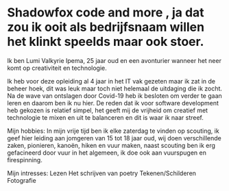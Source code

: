 # Shadowfox code and more , ja dat zou ik ooit als bedrijfsnaam willen het klinkt speelds maar ook stoer.
Ik ben Lumi Valkyrie Ipema,  25 jaar oud en een avonturier wanneer het neer komt op creativiteit en technologie.

Ik heb voor deze opleiding al 4 jaar in het IT vak gezeten maar ik zat in de beheer hoek, dit was leuk maar toch niet helemaal de uitdaging die ik zocht.
Na de wave van ontslagen door Covid-19 heb ik besloten om verder te gaan leren en daarom ben ik nu hier. 
De reden dat ik voor software development heb gekozen is relatief simpel, het geeft mij de vrijheid om creatief met technologie te mixen en uit te balanceren en dit is waar ik naar streef.

Mijn hobbies:
In mijn vrije tijd ben ik elke zaterdag te vinden op scouting, ik geef hier leiding aan jomgeren van 15 tot 18 jaar oud, wij doen verschillende zaken, pionieren, kanoën, hiken en vuur maken, naast scouting ben ik erg gefacineerd door vuur in het algemeen, ik doe ook aan vuurspugen en firespinning.

Mijn intresses:
Lezen
Het schrijven van poetry 
Tekenen/Schilderen
Fotografie 

